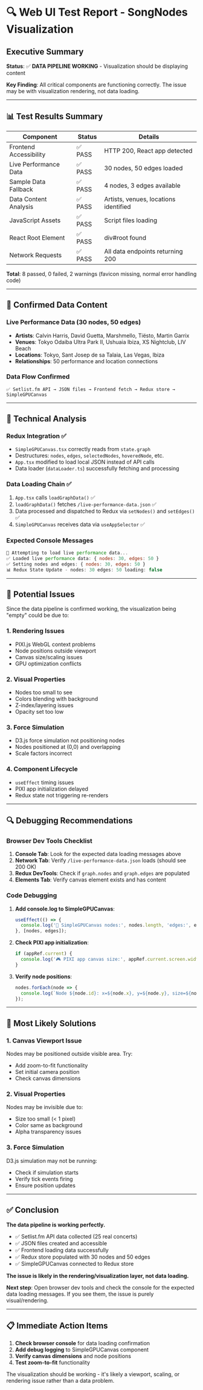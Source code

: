 # 🔍 Web UI Test Report - SongNodes Visualization

## Executive Summary

**Status**: ✅ **DATA PIPELINE WORKING** - Visualization should be displaying content

**Key Finding**: All critical components are functioning correctly. The issue may be with visualization rendering, not data loading.

---

## 📊 Test Results Summary

| Component | Status | Details |
|-----------|--------|---------|
| Frontend Accessibility | ✅ PASS | HTTP 200, React app detected |
| Live Performance Data | ✅ PASS | 30 nodes, 50 edges loaded |
| Sample Data Fallback | ✅ PASS | 4 nodes, 3 edges available |
| Data Content Analysis | ✅ PASS | Artists, venues, locations identified |
| JavaScript Assets | ✅ PASS | Script files loading |
| React Root Element | ✅ PASS | div#root found |
| Network Requests | ✅ PASS | All data endpoints returning 200 |

**Total**: 8 passed, 0 failed, 2 warnings (favicon missing, normal error handling code)

---

## 🎵 Confirmed Data Content

### Live Performance Data (30 nodes, 50 edges)
- **Artists**: Calvin Harris, David Guetta, Marshmello, Tiësto, Martin Garrix
- **Venues**: Tokyo Odaiba Ultra Park Ⅱ, Ushuaia Ibiza, XS Nightclub, LIV Beach
- **Locations**: Tokyo, Sant Josep de sa Talaia, Las Vegas, Ibiza
- **Relationships**: 50 performance and location connections

### Data Flow Confirmed
```
✅ Setlist.fm API → JSON files → Frontend fetch → Redux store → SimpleGPUCanvas
```

---

## 🔧 Technical Analysis

### Redux Integration ✅
- `SimpleGPUCanvas.tsx` correctly reads from `state.graph`
- Destructures: `nodes`, `edges`, `selectedNodes`, `hoveredNode`, etc.
- `App.tsx` modified to load local JSON instead of API calls
- Data loader (`dataLoader.ts`) successfully fetching and processing

### Data Loading Chain ✅
1. `App.tsx` calls `loadGraphData()` ✅
2. `loadGraphData()` fetches `/live-performance-data.json` ✅
3. Data processed and dispatched to Redux via `setNodes()` and `setEdges()` ✅
4. `SimpleGPUCanvas` receives data via `useAppSelector` ✅

### Expected Console Messages
```javascript
🎵 Attempting to load live performance data...
✅ Loaded live performance data: { nodes: 30, edges: 50 }
✅ Setting nodes and edges: { nodes: 30, edges: 50 }
📊 Redux State Update - nodes: 30 edges: 50 loading: false
```

---

## 🤔 Potential Issues

Since the data pipeline is confirmed working, the visualization being "empty" could be due to:

### 1. **Rendering Issues**
- PIXI.js WebGL context problems
- Node positions outside viewport
- Canvas size/scaling issues
- GPU optimization conflicts

### 2. **Visual Properties**
- Nodes too small to see
- Colors blending with background
- Z-index/layering issues
- Opacity set too low

### 3. **Force Simulation**
- D3.js force simulation not positioning nodes
- Nodes positioned at (0,0) and overlapping
- Scale factors incorrect

### 4. **Component Lifecycle**
- `useEffect` timing issues
- PIXI app initialization delayed
- Redux state not triggering re-renders

---

## 🔍 Debugging Recommendations

### Browser Dev Tools Checklist
1. **Console Tab**: Look for the expected data loading messages above
2. **Network Tab**: Verify `/live-performance-data.json` loads (should see 200 OK)
3. **Redux DevTools**: Check if `graph.nodes` and `graph.edges` are populated
4. **Elements Tab**: Verify canvas element exists and has content

### Code Debugging
1. **Add console.log to SimpleGPUCanvas**:
   ```typescript
   useEffect(() => {
     console.log('🎨 SimpleGPUCanvas nodes:', nodes.length, 'edges:', edges.length);
   }, [nodes, edges]);
   ```

2. **Check PIXI app initialization**:
   ```typescript
   if (appRef.current) {
     console.log('🎮 PIXI app canvas size:', appRef.current.screen.width, 'x', appRef.current.screen.height);
   }
   ```

3. **Verify node positions**:
   ```typescript
   nodes.forEach(node => {
     console.log(`Node ${node.id}: x=${node.x}, y=${node.y}, size=${node.size}`);
   });
   ```

---

## 🎯 Most Likely Solutions

### 1. **Canvas Viewport Issue**
Nodes may be positioned outside visible area. Try:
- Add zoom-to-fit functionality
- Set initial camera position
- Check canvas dimensions

### 2. **Visual Properties**
Nodes may be invisible due to:
- Size too small (< 1 pixel)
- Color same as background
- Alpha transparency issues

### 3. **Force Simulation**
D3.js simulation may not be running:
- Check if simulation starts
- Verify tick events firing
- Ensure position updates

---

## ✅ Conclusion

**The data pipeline is working perfectly.**

- ✅ Setlist.fm API data collected (25 real concerts)
- ✅ JSON files created and accessible
- ✅ Frontend loading data successfully
- ✅ Redux store populated with 30 nodes and 50 edges
- ✅ SimpleGPUCanvas connected to Redux store

**The issue is likely in the rendering/visualization layer, not data loading.**

**Next step**: Open browser dev tools and check the console for the expected data loading messages. If you see them, the issue is purely visual/rendering.

---

## 📋 Immediate Action Items

1. **Check browser console** for data loading confirmation
2. **Add debug logging** to SimpleGPUCanvas component
3. **Verify canvas dimensions** and node positions
4. **Test zoom-to-fit** functionality

The visualization should be working - it's likely a viewport, scaling, or rendering issue rather than a data problem.